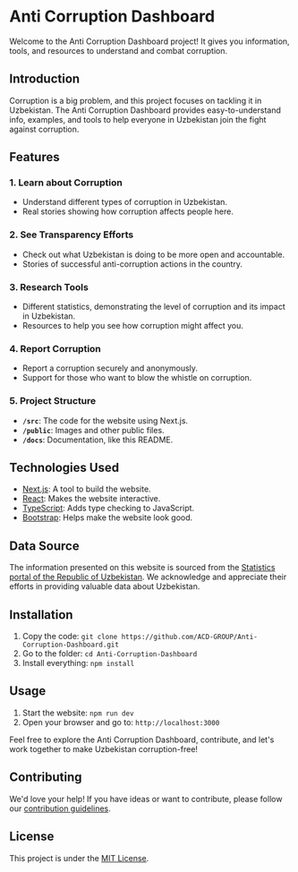 # Anti Corruption Dashboard

Welcome to the Anti Corruption Dashboard project! It gives you information, tools, and resources to understand and combat corruption.

## Introduction

Corruption is a big problem, and this project focuses on tackling it in Uzbekistan. The Anti Corruption Dashboard provides easy-to-understand info, examples, and tools to help everyone in Uzbekistan join the fight against corruption.

## Features

### 1. Learn about Corruption
- Understand different types of corruption in Uzbekistan.
- Real stories showing how corruption affects people here.

### 2. See Transparency Efforts
- Check out what Uzbekistan is doing to be more open and accountable.
- Stories of successful anti-corruption actions in the country.

### 3. Research Tools
- Different statistics, demonstrating the level of corruption and its impact in Uzbekistan.
- Resources to help you see how corruption might affect you.

### 4. Report Corruption
- Report a corruption securely and anonymously.
- Support for those who want to blow the whistle on corruption.

### 5. Project Structure
- **`/src`**: The code for the website using Next.js.
- **`/public`**: Images and other public files.
- **`/docs`**: Documentation, like this README.

## Technologies Used

- [Next.js](https://nextjs.org/): A tool to build the website.
- [React](https://reactjs.org/): Makes the website interactive.
- [TypeScript](https://www.typescriptlang.org/): Adds type checking to JavaScript.
- [Bootstrap](https://getbootstrap.com): Helps make the website look good.

## Data Source

The information presented on this website is sourced from the [Statistics portal of the Republic of Uzbekistan](https://siat.stat.uz/). We acknowledge and appreciate their efforts in providing valuable data about Uzbekistan.

## Installation

1. Copy the code: `git clone https://github.com/ACD-GROUP/Anti-Corruption-Dashboard.git`
2. Go to the folder: `cd Anti-Corruption-Dashboard`
3. Install everything: `npm install`

## Usage

1. Start the website: `npm run dev`
2. Open your browser and go to: `http://localhost:3000`

Feel free to explore the Anti Corruption Dashboard, contribute, and let's work together to make Uzbekistan corruption-free!

## Contributing

We'd love your help! If you have ideas or want to contribute, please follow our [contribution guidelines](CONTRIBUTING.md).

## License

This project is under the [MIT License](LICENSE).
